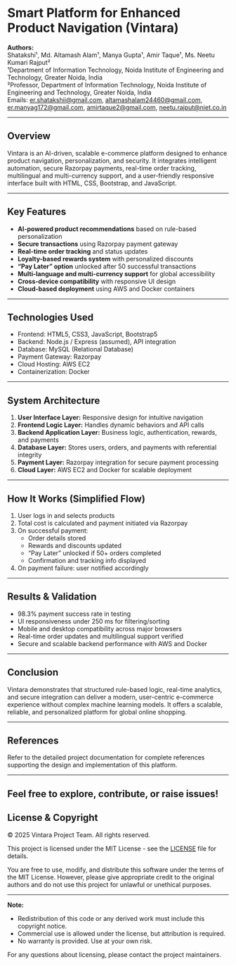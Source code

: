 # Smart Platform for Enhanced Product Navigation (Vintara)

**Authors:**  
Shatakshi¹, Md. Altamash Alam¹, Manya Gupta¹, Amir Taque¹, Ms. Neetu Kumari Rajput²  
¹Department of Information Technology, Noida Institute of Engineering and Technology, Greater Noida, India  
²Professor, Department of Information Technology, Noida Institute of Engineering and Technology, Greater Noida, India  
Emails: er.shatakshii@gmail.com, altamashalam24460@gmail.com, er.manyag172@gmail.com, amirtaque2@gmail.com, neetu.rajput@niet.co.in

---

## Overview

Vintara is an AI-driven, scalable e-commerce platform designed to enhance product navigation, personalization, and security. It integrates intelligent automation, secure Razorpay payments, real-time order tracking, multilingual and multi-currency support, and a user-friendly responsive interface built with HTML, CSS, Bootstrap, and JavaScript.

---

## Key Features

- **AI-powered product recommendations** based on rule-based personalization  
- **Secure transactions** using Razorpay payment gateway  
- **Real-time order tracking** and status updates  
- **Loyalty-based rewards system** with personalized discounts  
- **“Pay Later” option** unlocked after 50 successful transactions  
- **Multi-language and multi-currency support** for global accessibility  
- **Cross-device compatibility** with responsive UI design  
- **Cloud-based deployment** using AWS and Docker containers

---

## Technologies Used

- Frontend: HTML5, CSS3, JavaScript, Bootstrap5  
- Backend: Node.js / Express (assumed), API integration  
- Database: MySQL (Relational Database)  
- Payment Gateway: Razorpay  
- Cloud Hosting: AWS EC2  
- Containerization: Docker

---

## System Architecture

1. **User Interface Layer:** Responsive design for intuitive navigation  
2. **Frontend Logic Layer:** Handles dynamic behaviors and API calls  
3. **Backend Application Layer:** Business logic, authentication, rewards, and payments  
4. **Database Layer:** Stores users, orders, and payments with referential integrity  
5. **Payment Layer:** Razorpay integration for secure payment processing  
6. **Cloud Layer:** AWS EC2 and Docker for scalable deployment

---

## How It Works (Simplified Flow)

1. User logs in and selects products  
2. Total cost is calculated and payment initiated via Razorpay  
3. On successful payment:  
   - Order details stored  
   - Rewards and discounts updated  
   - “Pay Later” unlocked if 50+ orders completed  
   - Confirmation and tracking info displayed  
4. On payment failure: user notified accordingly

---

## Results & Validation

- 98.3% payment success rate in testing  
- UI responsiveness under 250 ms for filtering/sorting  
- Mobile and desktop compatibility across major browsers  
- Real-time order updates and multilingual support verified  
- Secure and scalable backend performance with AWS and Docker

---

## Conclusion

Vintara demonstrates that structured rule-based logic, real-time analytics, and secure integration can deliver a modern, user-centric e-commerce experience without complex machine learning models. It offers a scalable, reliable, and personalized platform for global online shopping.

---

## References

Refer to the detailed project documentation for complete references supporting the design and implementation of this platform.

---

Feel free to explore, contribute, or raise issues!
---

## License & Copyright

© 2025 Vintara Project Team. All rights reserved.

This project is licensed under the MIT License - see the [LICENSE](LICENSE) file for details.

You are free to use, modify, and distribute this software under the terms of the MIT License. However, please give appropriate credit to the original authors and do not use this project for unlawful or unethical purposes.

---

**Note:**  
- Redistribution of this code or any derived work must include this copyright notice.  
- Commercial use is allowed under the license, but attribution is required.  
- No warranty is provided. Use at your own risk.

For any questions about licensing, please contact the project maintainers.


